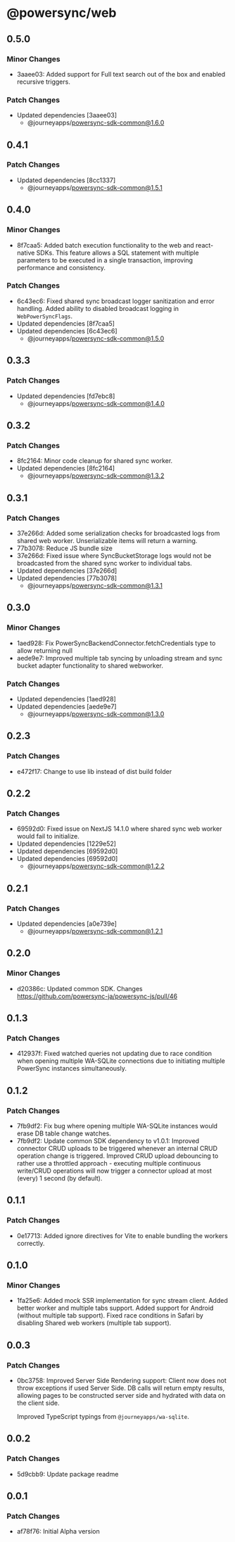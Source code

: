 # @powersync/web

## 0.5.0

### Minor Changes

- 3aaee03: Added support for Full text search out of the box and enabled recursive triggers.

### Patch Changes

- Updated dependencies [3aaee03]
  - @journeyapps/powersync-sdk-common@1.6.0

## 0.4.1

### Patch Changes

- Updated dependencies [8cc1337]
  - @journeyapps/powersync-sdk-common@1.5.1

## 0.4.0

### Minor Changes

- 8f7caa5: Added batch execution functionality to the web and react-native SDKs. This feature allows a SQL statement with multiple parameters to be executed in a single transaction, improving performance and consistency.

### Patch Changes

- 6c43ec6: Fixed shared sync broadcast logger sanitization and error handling. Added ability to disabled broadcast logging in `WebPowerSyncFlags`.
- Updated dependencies [8f7caa5]
- Updated dependencies [6c43ec6]
  - @journeyapps/powersync-sdk-common@1.5.0

## 0.3.3

### Patch Changes

- Updated dependencies [fd7ebc8]
  - @journeyapps/powersync-sdk-common@1.4.0

## 0.3.2

### Patch Changes

- 8fc2164: Minor code cleanup for shared sync worker.
- Updated dependencies [8fc2164]
  - @journeyapps/powersync-sdk-common@1.3.2

## 0.3.1

### Patch Changes

- 37e266d: Added some serialization checks for broadcasted logs from shared web worker. Unserializable items will return a warning.
- 77b3078: Reduce JS bundle size
- 37e266d: Fixed issue where SyncBucketStorage logs would not be broadcasted from the shared sync worker to individual tabs.
- Updated dependencies [37e266d]
- Updated dependencies [77b3078]
  - @journeyapps/powersync-sdk-common@1.3.1

## 0.3.0

### Minor Changes

- 1aed928: Fix PowerSyncBackendConnector.fetchCredentials type to allow returning null
- aede9e7: Improved multiple tab syncing by unloading stream and sync bucket adapter functionality to shared webworker.

### Patch Changes

- Updated dependencies [1aed928]
- Updated dependencies [aede9e7]
  - @journeyapps/powersync-sdk-common@1.3.0

## 0.2.3

### Patch Changes

- e472f17: Change to use lib instead of dist build folder

## 0.2.2

### Patch Changes

- 69592d0: Fixed issue on NextJS 14.1.0 where shared sync web worker would fail to initialize.
- Updated dependencies [1229e52]
- Updated dependencies [69592d0]
- Updated dependencies [69592d0]
  - @journeyapps/powersync-sdk-common@1.2.2

## 0.2.1

### Patch Changes

- Updated dependencies [a0e739e]
  - @journeyapps/powersync-sdk-common@1.2.1

## 0.2.0

### Minor Changes

- d20386c: Updated common SDK. Changes <https://github.com/powersync-ja/powersync-js/pull/46>

## 0.1.3

### Patch Changes

- 412937f: Fixed watched queries not updating due to race condition when opening multiple WA-SQLite connections due to initiating multiple PowerSync instances simultaneously.

## 0.1.2

### Patch Changes

- 7fb9df2: Fix bug where opening multiple WA-SQLite instances would erase DB table change watches.
- 7fb9df2: Update common SDK dependency to v1.0.1: Improved connector CRUD uploads to be triggered whenever an internal CRUD operation change is triggered. Improved CRUD upload debouncing to rather use a throttled approach - executing multiple continuous write/CRUD operations will now trigger a connector upload at most (every) 1 second (by default).

## 0.1.1

### Patch Changes

- 0e17713: Added ignore directives for Vite to enable bundling the workers correctly.

## 0.1.0

### Minor Changes

- 1fa25e6: Added mock SSR implementation for sync stream client.
  Added better worker and multiple tabs support.
  Added support for Android (without multiple tab support).
  Fixed race conditions in Safari by disabling Shared web workers (multiple tab support).

## 0.0.3

### Patch Changes

- 0bc3758: Improved Server Side Rendering support: Client now does not throw exceptions if used Server Side. DB calls will return empty results, allowing pages to be constructed server side and hydrated with data on the client side.

  Improved TypeScript typings from `@journeyapps/wa-sqlite`.

## 0.0.2

### Patch Changes

- 5d9cbb9: Update package readme

## 0.0.1

### Patch Changes

- af78f76: Initial Alpha version
